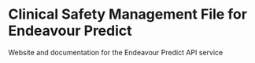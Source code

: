 # Clinical Safety Management File for Endeavour Predict

Website and documentation for the Endeavour Predict API service

